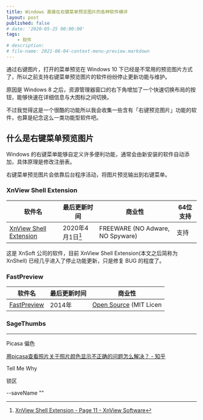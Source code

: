 ```yaml
---
title: Windows 直接在右键菜单预览图片的各种软件横评
layout: post
published: false
# date: '2020-05-25 00:00:00'
tags:
    - 软件
# description: 
# file-name: 2021-06-04-context-menu-preview.markdown
---
```


通过右键图片，打开的菜单预览在 Windows 10 下已经是不常用的预览图片方式了，所以之前支持右键菜单预览图片的软件纷纷停止更新功能与维护。

原因是 Windows 8 之后，资源管理器窗口的右下角增加了一个快速切换布局的按钮，能够快速在详细信息与大图标之间切换。

不过我觉得这是一个很酷的功能所以我会收集一些含有「右键预览图片」功能的软件，也算是纪念这么一类功能型软件吧。

<!-- more -->

## 什么是右键菜单预览图片

Windows 的右键菜单能够自定义许多便利功能，通常会由新安装的软件自动添加，具体原理是修改注册表。

右键菜单预览图片会依靠后台程序活动，将图片预览输出到右键菜单。

### XnView Shell Extension

| 软件名                            | 最后更新时间              | 商业性                           | 64位支持 |
| --------------------------------- | ------------------------- | -------------------------------- | -------- |
| [XnView Shell Extension][XnShell] | 2020年4月1日[^XnShell_lu] | FREEWARE (NO Adware, NO Spyware) | 支持     |

[XnShell]: https://www.xnview.com/en/xnshell/

[^XnShell_lu]: [XnView Shell Extension - Page 11 - XnView Software](https://web.archive.org/web/20210603090215/https://newsgroup.xnview.com/viewtopic.php?f=113&t=19027&start=150)

这是 XnSoft 公司的软件，目前 XnView Shell Extension(本文之后简称为 XnShell) 已经几乎进入了停止功能更新，只是修复 BUG 的程度了。

### FastPreview

| 软件名              | 最后更新时间 | 商业性                             |
| ------------------- | ------------ | ---------------------------------- |
| [FastPreview][swfp] | 2014年       | [Open Source][swfpr] (MIT Licen
[swfp]: https://tn123.org/fastpreview/

[swfpr]: https://github.com/nmaier/fastpreview

### SageThumbs

----------------------------------------------------------------------------------

Picasa 偏色

[用picasa查看照片关于照片颜色显示不正确的问题怎么解决？ - 知乎](https://web.archive.org/web/20210603083638/https://www.zhihu.com/question/20935960)

Tell Me Why

锁区

--saveName ""

